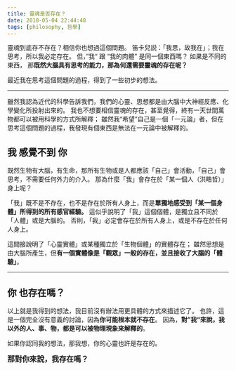 ```yaml
---
title: 靈魂是否存在？
date: 2018-05-04 22:44:48
tags: [philosophy, 哲學]
---
```

靈魂到底存不存在？相信你也想過這個問題。
笛卡兒説：「我思，故我在」；我在思考，所以我必定存在。
但，”我“ 跟 “我的肉體” 是同一個東西嗎？
如果是不同的東西，
那**既然大腦具有思考的能力，那為何還需要靈魂的存在呢？**

最近我在思考這個問題的過程，得到了一些初步的想法。

---

雖然我認為近代的科學告訴我們，我們的心靈、思想都是由大腦中大神經反應、化學變化所投射出來的。
我也不想要相信靈魂的存在，甚至覺得，終有一天世間萬物都可以被用科學的方式所解釋；
雖然我“希望”自己是一個「一元論」者，但在思考這個問題的過程，我發現有個東西是無法在一元論中被解釋的。

## 我 感覺不到 你

既然生物有大腦，有生命，那所有生物或是人都應該「自己」會活動，「自己」會思考，不需要任何外力的介入。
那為什麼「我」會存在於「某一個人（洪晧哲）」身上呢？

「我」既不是不存在，也不是存在於所有人身上，而是**單獨地感受到「某一個身體」所得到的所有感官經驗。**
這似乎說明了「我」這個個體，是獨立且不同於「人體」或是大腦的。
否則，「我」必定會存在於所有人身上，或是不存在於任何人身上。

這間接說明了「心靈實體」或某種獨立於「生物個體」的實體存在；
雖然思想是由大腦所產生，但**有一個實體像是「觀眾」一般的存在，並且接收了大腦的「體驗」**。

---

## 你 也存在嗎？

以上就是我得到的想法，我目前沒有辦法用更具體的方式來描述它了。
也許，這是一個完全沒有意義的討論，因為**你可能根本就不存在**。
因為，**對”我“來說，我以外的人、事、物，都是可以被物理現象來解釋的**。

如果你認同我的想法，那我想，你的心靈也許是存在的。

<span style="font-size:larger; font-weight:bold;">那對你來說，我存在嗎？</span>